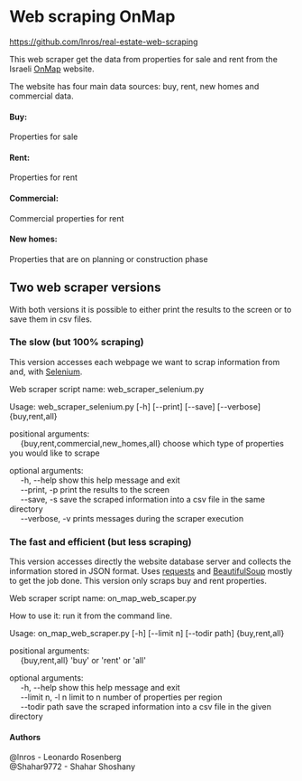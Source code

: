 # Web scraping OnMap
https://github.com/lnros/real-estate-web-scraping

This web scraper get the data from properties for sale and rent from  the Israeli [OnMap](https://www.onmap.co.il/en/)  website.

The website has four main data sources: buy, rent, new homes and commercial data.


#### Buy:
Properties for sale

#### Rent:
Properties for rent

#### Commercial:
Commercial properties for rent

#### New homes:
Properties that are on planning or construction phase


## Two web scraper versions

With both versions it is possible to either print the results to the screen or to save them in csv files.

### The slow (but 100% scraping)
This version accesses each webpage we want to scrap information from and, with
[Selenium](https://www.selenium.dev/selenium/docs/api/py/index.html#).

Web scraper script name: web_scraper_selenium.py

Usage: web_scraper_selenium.py [-h] [--print] [--save] [--verbose]
                               {buy,rent,all}

positional arguments: <br>
&nbsp;&nbsp;&nbsp;&nbsp;   {buy,rent,commercial,new_homes,all}
                       choose which type of properties you would like to scrape

optional arguments:<br>
&nbsp;&nbsp;&nbsp;&nbsp;   -h, --help            show this help message and exit<br>
&nbsp;&nbsp;&nbsp;&nbsp;   --print, -p           print the results to the screen<br>
&nbsp;&nbsp;&nbsp;&nbsp;   --save, -s            save the scraped information into a csv file in the
                        same directory<br>
&nbsp;&nbsp;&nbsp;&nbsp;   --verbose, -v         prints messages during the scraper execution<br>


### The fast and efficient (but less scraping)
This version accesses directly the website database server and collects the information stored in JSON format.
Uses [requests](https://requests.readthedocs.io) and 
[BeautifulSoup](https://readthedocs.org/projects/beautiful-soup-4/)
mostly to get the job done. This version only scraps buy and rent properties.

Web scraper script name: on_map_web_scaper.py

How to use it: run it from the command line.

Usage: on_map_web_scraper.py [-h] [--limit n] [--todir path] {buy,rent,all}

positional arguments: <br>
 &nbsp;&nbsp;&nbsp;&nbsp; {buy,rent,all}   'buy' or 'rent' or 'all'

optional arguments: <br>
 &nbsp;&nbsp;&nbsp;&nbsp;   -h, --help       show this help message and exit <br>
  &nbsp;&nbsp;&nbsp;&nbsp;  --limit n, -l n  limit to n number of properties per region <br>
  &nbsp;&nbsp;&nbsp;&nbsp;  --todir path     save the scraped information into a csv file in the given
directory <br>


#### Authors
@lnros - Leonardo Rosenberg <br>
@Shahar9772 - Shahar Shoshany